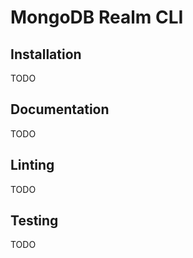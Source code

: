 # MongoDB Realm CLI

## Installation

TODO

## Documentation

TODO

## Linting

TODO

## Testing

TODO
